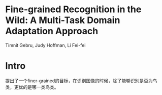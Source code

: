 # Fine-grained Recognition in the Wild: A Multi-Task Domain Adaptation Approach

Timnit Gebru, Judy Hoffman, Li Fei-fei

# Intro

提出了一个finer-grained的目标，在识别图像的时候，除了能够识别是否为鸟类，更优的是哪一类鸟类。